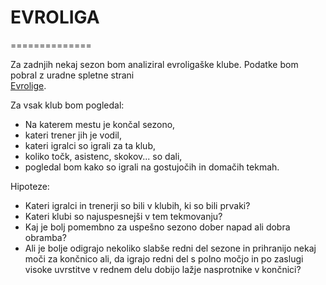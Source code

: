 # EVROLIGA
==============

Za zadnjih nekaj sezon bom analiziral evroligaške klube.
Podatke bom pobral z uradne spletne strani  
[Evrolige](http://www.euroleague.net/).

Za vsak klub bom pogledal:
  - Na katerem mestu je končal sezono,
  - kateri trener jih je vodil, 
  - kateri igralci so igrali za ta klub, 
  - koliko točk, asistenc, skokov... so dali,
  - pogledal bom kako so igrali na gostujočih in domačih tekmah.
 
 
 Hipoteze:
  - Kateri igralci in trenerji so bili v klubih, ki so bili prvaki?
  - Kateri klubi so najuspesnejši v tem tekmovanju?
  - Kaj je bolj pomembno za uspešno sezono dober napad ali dobra obramba?
  - Ali je bolje odigrajo nekoliko slabše redni del sezone in prihranijo nekaj moči za končnico ali, da igrajo redni del s polno močjo in po zaslugi visoke uvrstitve v rednem delu dobijo lažje nasprotnike v končnici?
